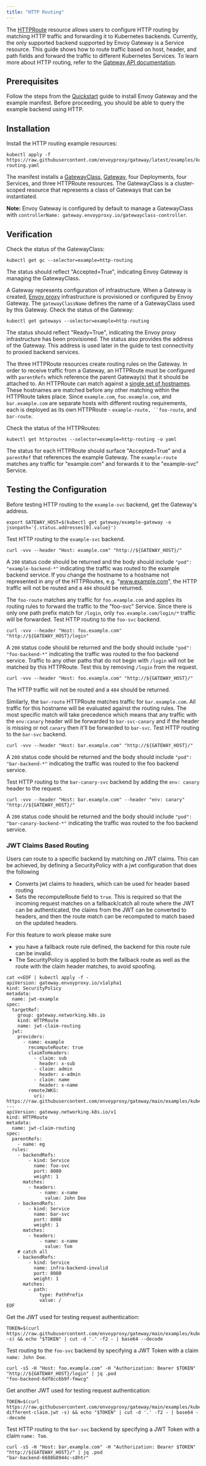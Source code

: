 ```yaml
---
title: "HTTP Routing"
---
```


The [HTTPRoute][] resource allows users to configure HTTP routing by matching HTTP traffic and forwarding it to
Kubernetes backends. Currently, the only supported backend supported by Envoy Gateway is a Service resource. This guide
shows how to route traffic based on host, header, and path fields and forward the traffic to different Kubernetes
Services. To learn more about HTTP routing, refer to the [Gateway API documentation][].

## Prerequisites

Follow the steps from the [Quickstart](../../quickstart) guide to install Envoy Gateway and the example manifest.
Before proceeding, you should be able to query the example backend using HTTP.

## Installation

Install the HTTP routing example resources:

```shell
kubectl apply -f https://raw.githubusercontent.com/envoyproxy/gateway/latest/examples/kubernetes/http-routing.yaml
```

The manifest installs a [GatewayClass][], [Gateway][], four Deployments, four Services, and three HTTPRoute resources.
The GatewayClass is a cluster-scoped resource that represents a class of Gateways that can be instantiated.

__Note:__ Envoy Gateway is configured by default to manage a GatewayClass with
`controllerName: gateway.envoyproxy.io/gatewayclass-controller`.

## Verification

Check the status of the GatewayClass:

```shell
kubectl get gc --selector=example=http-routing
```

The status should reflect "Accepted=True", indicating Envoy Gateway is managing the GatewayClass.

A Gateway represents configuration of infrastructure. When a Gateway is created, [Envoy proxy][] infrastructure is
provisioned or configured by Envoy Gateway. The `gatewayClassName` defines the name of a GatewayClass used by this
Gateway. Check the status of the Gateway:

```shell
kubectl get gateways --selector=example=http-routing
```

The status should reflect "Ready=True", indicating the Envoy proxy infrastructure has been provisioned. The status also
provides the address of the Gateway. This address is used later in the guide to test connectivity to proxied backend
services.

The three HTTPRoute resources create routing rules on the Gateway. In order to receive traffic from a Gateway,
an HTTPRoute must be configured with `parentRefs` which reference the parent Gateway(s) that it should be attached to.
An HTTPRoute can match against a [single set of hostnames][spec]. These hostnames are matched before any other matching
within the HTTPRoute takes place. Since `example.com`, `foo.example.com`, and `bar.example.com` are separate hosts with
different routing requirements, each is deployed as its own HTTPRoute - `example-route, ``foo-route`, and `bar-route`.

Check the status of the HTTPRoutes:

```shell
kubectl get httproutes --selector=example=http-routing -o yaml
```

The status for each HTTPRoute should surface "Accepted=True" and a `parentRef` that references the example Gateway.
The `example-route` matches any traffic for "example.com" and forwards it to the "example-svc" Service.

## Testing the Configuration

Before testing HTTP routing to the `example-svc` backend, get the Gateway's address.

```shell
export GATEWAY_HOST=$(kubectl get gateway/example-gateway -o jsonpath='{.status.addresses[0].value}')
```

Test HTTP routing to the `example-svc` backend.

```shell
curl -vvv --header "Host: example.com" "http://${GATEWAY_HOST}/"
```

A `200` status code should be returned and the body should include `"pod": "example-backend-*"` indicating the traffic
was routed to the example backend service. If you change the hostname to a hostname not represented in any of the
HTTPRoutes, e.g. "www.example.com", the HTTP traffic will not be routed and a `404` should be returned.

The `foo-route` matches any traffic for `foo.example.com` and applies its routing rules to forward the traffic to the
"foo-svc" Service. Since there is only one path prefix match for `/login`, only `foo.example.com/login/*` traffic will
be forwarded. Test HTTP routing to the `foo-svc` backend.

```shell
curl -vvv --header "Host: foo.example.com" "http://${GATEWAY_HOST}/login"
```

A `200` status code should be returned and the body should include `"pod": "foo-backend-*"` indicating the traffic
was routed to the foo backend service. Traffic to any other paths that do not begin with `/login` will not be matched by
this HTTPRoute. Test this by removing `/login` from the request.

```shell
curl -vvv --header "Host: foo.example.com" "http://${GATEWAY_HOST}/"
```

The HTTP traffic will not be routed and a `404` should be returned.

Similarly, the `bar-route` HTTPRoute matches traffic for `bar.example.com`. All traffic for this hostname will be
evaluated against the routing rules. The most specific match will take precedence which means that any traffic with the
`env:canary` header will be forwarded to `bar-svc-canary` and if the header is missing or not `canary` then it'll be
forwarded to `bar-svc`. Test HTTP routing to the `bar-svc` backend.

```shell
curl -vvv --header "Host: bar.example.com" "http://${GATEWAY_HOST}/"
```

A `200` status code should be returned and the body should include `"pod": "bar-backend-*"` indicating the traffic
was routed to the foo backend service.

Test HTTP routing to the `bar-canary-svc` backend by adding the `env: canary` header to the request.

```shell
curl -vvv --header "Host: bar.example.com" --header "env: canary" "http://${GATEWAY_HOST}/"
```

A `200` status code should be returned and the body should include `"pod": "bar-canary-backend-*"` indicating the
traffic was routed to the foo backend service.

### JWT Claims Based Routing

Users can route to a specific backend by matching on JWT claims.
This can be achieved, by defining a SecurityPolicy with a jwt configuration that does the following
* Converts jwt claims to headers, which can be used for header based routing
* Sets the recomputeRoute field to `true`. This is required so that the incoming request matches on a fallback/catch all route where the JWT can be authenticated, the claims from the JWT can be converted to headers, and then the route match can be recomputed to match based on the updated headers.

For this feature to work please make sure
* you have a fallback route rule defined, the backend for this route rule can be invalid.
* The SecurityPolicy is applied to both the fallback route as well as the route with the claim header matches, to avoid spoofing.

```shell
cat <<EOF | kubectl apply -f -
apiVersion: gateway.envoyproxy.io/v1alpha1
kind: SecurityPolicy
metadata:
  name: jwt-example
spec:
  targetRef:
    group: gateway.networking.k8s.io
    kind: HTTPRoute
    name: jwt-claim-routing
  jwt:
    providers:
      - name: example
        recomputeRoute: true
        claimToHeaders:
          - claim: sub
            header: x-sub
          - claim: admin
            header: x-admin
          - claim: name
            header: x-name
        remoteJWKS:
          uri: https://raw.githubusercontent.com/envoyproxy/gateway/main/examples/kubernetes/jwt/jwks.json
---
apiVersion: gateway.networking.k8s.io/v1
kind: HTTPRoute
metadata:
  name: jwt-claim-routing
spec:
  parentRefs:
    - name: eg
  rules:
    - backendRefs:
        - kind: Service
          name: foo-svc
          port: 8080
          weight: 1
      matches:
        - headers:
            - name: x-name
              value: John Doe
    - backendRefs:
        - kind: Service
          name: bar-svc
          port: 8080
          weight: 1
      matches:
        - headers:
            - name: x-name
              value: Tom
    # catch all
    - backendRefs:
        - kind: Service
          name: infra-backend-invalid
          port: 8080
          weight: 1
      matches:
        - path:
            type: PathPrefix
            value: /
EOF
```

Get the JWT used for testing request authentication:

```shell
TOKEN=$(curl https://raw.githubusercontent.com/envoyproxy/gateway/main/examples/kubernetes/jwt/test.jwt -s) && echo "$TOKEN" | cut -d '.' -f2 - | base64 --decode
```

Test routing to the `foo-svc` backend by specifying a JWT Token with a claim `name: John Doe`.

```shell
curl -sS -H "Host: foo.example.com" -H "Authorization: Bearer $TOKEN" "http://${GATEWAY_HOST}/login" | jq .pod
"foo-backend-6df8cc6b9f-fmwcg"
```

Get another JWT used for testing request authentication:

```shell
TOKEN=$(curl https://raw.githubusercontent.com/envoyproxy/gateway/main/examples/kubernetes/jwt/with-different-claim.jwt -s) && echo "$TOKEN" | cut -d '.' -f2 - | base64 --decode
```

Test HTTP routing to the `bar-svc` backend by specifying a JWT Token with a claim `name: Tom`.

```shell
curl -sS -H "Host: bar.example.com" -H "Authorization: Bearer $TOKEN" "http://${GATEWAY_HOST}/" | jq .pod
"bar-backend-6688b8944c-s8htr"
```

[HTTPRoute]: https://gateway-api.sigs.k8s.io/api-types/httproute/
[Gateway API documentation]: https://gateway-api.sigs.k8s.io/
[GatewayClass]: https://gateway-api.sigs.k8s.io/api-types/gatewayclass/
[Gateway]: https://gateway-api.sigs.k8s.io/api-types/gateway/
[Envoy proxy]: https://www.envoyproxy.io/
[spec]: https://gateway-api.sigs.k8s.io/reference/spec/#gateway.networking.k8s.io/v1.HTTPRouteSpec
